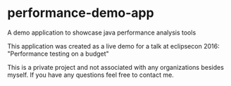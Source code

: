 # performance-demo-app
A demo application to showcase java performance analysis tools

This application was created as a live demo for a talk at eclipsecon 2016: "Performance testing on a budget"

This is a private project and not associated with any organizations besides myself.
If you have any questions feel free to contact me.
